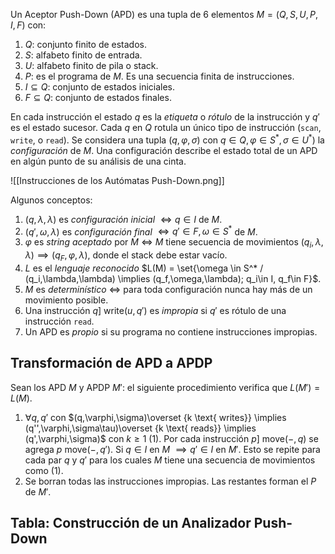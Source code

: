 Un Aceptor Push-Down (APD) es una tupla de 6 elementos $M=(Q,S,U,P,I,F)$ con:

1. $Q$: conjunto finito de estados.
2. $S$: alfabeto finito de entrada.
3. $U$: alfabeto finito de pila o stack.
4. $P$: es el programa de $M$. Es una secuencia finita de instrucciones.
5. $I\subseteq Q$: conjunto de estados iniciales.
6. $F\subseteq Q$: conjunto de estados finales.

En cada instrucción el estado $q$ es la *etiqueta* o *rótulo* de la instrucción y $q'$ es el estado sucesor. Cada $q$ en $Q$ rotula un único tipo de instrucción (`scan`, `write`, o `read`). Se considera una tupla $(q,\varphi,\sigma)$ con $q\in Q, \varphi \in S^*, \sigma \in U^*)$ la *configuración* de $M$. Una configuración describe el estado total de un APD en algún punto de su análisis de una cinta.

![[Instrucciones de los Autómatas Push-Down.png]]

Algunos conceptos:

1. $(q,\lambda,\lambda)$ es *configuración inicial* $\iff q \in I$ de $M$.
2. $(q',\omega,\lambda)$ es *configuración final* $\iff q'\in F, \omega \in S^*$ de $M$.
3. $\varphi$ es *string aceptado* por $M$ $\iff$ $M$ tiene secuencia de movimientos $(q_i,\lambda,\lambda)\implies(q_F,\varphi,\lambda)$, donde el stack debe estar vacío.
4. $L$ es el *lenguaje reconocido* $L(M) = \set{\omega \in S^* / (q_i,\lambda,\lambda) \implies (q_f,\omega,\lambda); q_i\in I, q_f\in F}$.
5. $M$ es *determinístico* $\iff$ para toda configuración nunca hay más de un movimiento posible.
6. Una instrucción $q] \text{ write} (u,q')$ es *impropia* si $q'$ es rótulo de una instrucción `read`.
7. Un APD es *propio* si su programa no contiene instrucciones impropias.

## Transformación de APD a APDP

Sean los APD $M$ y APDP $M'$: el siguiente procedimiento verifica que $L(M') = L(M)$.

1. $\forall q, q'$ con $(q,\varphi,\sigma)\overset {k \text{ writes}} \implies (q'',\varphi,\sigma\tau)\overset {k \text{ reads}} \implies (q',\varphi,\sigma)$ con $k \ge 1$ (1). Por cada instrucción $p] \text{ move}(-,q)$ se agrega $p \text{ move}(-,q')$. Si $q\in I$ en $M$ $\implies q'\in I$ en $M'$. Esto se repite para cada par $q$ y $q'$ para los cuales $M$ tiene una secuencia de movimientos como (1).
2. Se borran todas las instrucciones impropias. Las restantes forman el $P$ de $M'$.

## Tabla: Construcción de un Analizador Push-Down

